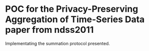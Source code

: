 # POC for the Privacy-Preserving Aggregation of Time-Series Data paper from ndss2011

Implementating the summation protocol presented.
